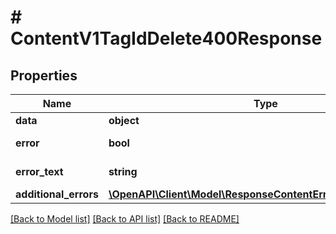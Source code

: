 # # ContentV1TagIdDelete400Response

## Properties

Name | Type | Description | Notes
------------ | ------------- | ------------- | -------------
**data** | **object** |  | [optional]
**error** | **bool** | Флаг ошибки | [optional]
**error_text** | **string** | Описание ошибки | [optional]
**additional_errors** | [**\OpenAPI\Client\Model\ResponseContentError5AdditionalErrors**](ResponseContentError5AdditionalErrors.md) |  | [optional]

[[Back to Model list]](../../README.md#models) [[Back to API list]](../../README.md#endpoints) [[Back to README]](../../README.md)
